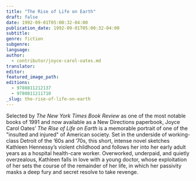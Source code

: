 ```yaml
---
title: "The Rise of Life on Earth"
draft: false
date: 1992-09-01T05:00:32-04:00
publication_date: 1992-09-01T05:00:32-04:00
subtitle:
genre: fiction
subgenre:
language:
author:
  - contributor/joyce-carol-oates.md
translator:
editor:
featured_image_path:
editions:
  - 9780811212137
  - 9780811211710
_slug: the-rise-of-life-on-earth
---
```


Selected by _The New York Times Book Review_ as one of the most notable books of 1991 and now available as a New Directions paperbook, Joyce Carol Oates’ _The Rise of Life on Earth_ is a memorable portrait of one of the "insulted and injured" of American society. Set in the underside of working-class Detroit of the ’60s and ’70s, this short, intense novel sketches Kathleen Hennessy’s violent childhood and follows her into her early adult years as a hospital health-care worker. Overworked, underpaid, and quietly overzealous, Kathleen falls in love with a young doctor, whose exploitation of her sets the course of the remainder of her life, in which her passivity masks a deep fury and secret resolve to take revenge.

